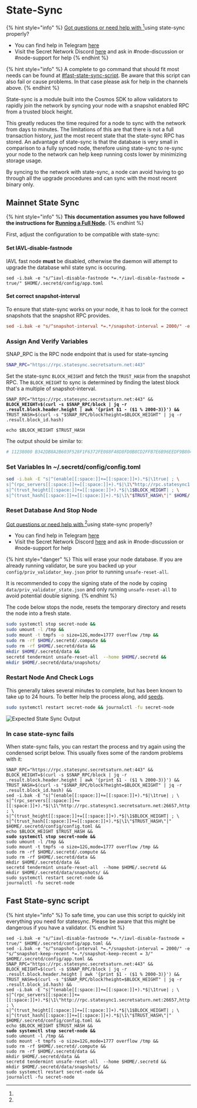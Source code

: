 # State-Sync

{% hint style="info" %}
[Got questions or need help with ](#user-content-fn-1)[^1]using state-sync properly?

* You can find help in Telegram [here](https://t.me/SCRTNodeSupport)
* Visit the Secret Network Discord [here](https://discord.com/invite/SJK32GY) and ask in #node-discussion or #node-support for help
{% endhint %}

{% hint style="info" %}
A complete to go command that should fit most needs can be found at [#fast-state-sync-script](state-sync.md#fast-state-sync-script "mention"). Be aware that this script can also fail or cause problems. In that case please ask for help in the channels above.
{% endhint %}

State-sync is a module built into the Cosmos SDK to allow validators to rapidly join the network by syncing your node with a snapshot enabled RPC from a trusted block height.

This greatly reduces the time required for a node to sync with the network from days to minutes. The limitations of this are that there is not a full transaction history, just the most recent state that the state-sync RPC has stored. An advantage of state-sync is that the database is very small in comparison to a fully synced node, therefore using state-sync to re-sync your node to the network can help keep running costs lower by minimizing storage usage.

By syncing to the network with state-sync, a node can avoid having to go through all the upgrade procedures and can sync with the most recent binary only.

## Mainnet State Sync <a href="#mainnet-state-sync" id="mainnet-state-sync"></a>

{% hint style="info" %}
**This documentation assumes you have followed the instructions for** [**Running a Full Node**](setup-full-node.md)**.**
{% endhint %}

First, adjust the configuration to be compatible with state-sync:

#### Set IAVL-disable-fastnode

IAVL fast node **must** be disabled, otherwise the daemon will attempt to upgrade the database whil state sync is occuring.&#x20;

```
sed -i.bak -e "s/^iavl-disable-fastnode *=.*/iavl-disable-fastnode = true/" $HOME/.secretd/config/app.toml
```

#### Set correct snapshot-interval

To ensure that state-sync works on your node, it has to look for the correct snapshots that the snapshot RPC provides.

```toml
sed -i.bak -e "s/^snapshot-interval *=.*/snapshot-interval = 2000/" -e "s/^snapshot-keep-recent *=.*/snapshot-keep-recent = 3/" $HOME/.secretd/config/app.toml
```

### Assign And Verify Variables

SNAP\_RPC is the RPC node endpoint that is used for state-syncing

```bash
SNAP_RPC="https://rpc.statesync.secretsaturn.net:443"
```

Set the state-sync `BLOCK_HEIGHT` and fetch the `TRUST_HASH` from the snapshot RPC. The `BLOCK_HEIGHT` to sync is determined by finding the latest block that's a multiple of snapshot-interval.

<pre class="language-bash"><code class="lang-bash">SNAP_RPC="https://rpc.statesync.secretsaturn.net:443" &#x26;&#x26;
<strong>BLOCK_HEIGHT=$(curl -s $SNAP_RPC/block | jq -r .result.block.header.height | awk '{print $1 - ($1 % 2000-3)}') &#x26;&#x26;
</strong>TRUST_HASH=$(curl -s "$SNAP_RPC/block?height=$BLOCK_HEIGHT" | jq -r .result.block_id.hash)

echo $BLOCK_HEIGHT $TRUST_HASH
</code></pre>

The output should be similar to:&#x20;

```bash
# 11238000 B342DB8A2B603F528F1F6372FE088F48D8FD0B8CD2FFB7E6B96EEDF9B804BA5B
```

### Set Variables In \~/.secretd/config/config.toml

```bash
sed -i.bak -E "s|^(enable[[:space:]]+=[[:space:]]+).*$|\1true| ; \
s|^(rpc_servers[[:space:]]+=[[:space:]]+).*$|\1\"http://rpc.statesync1.secretsaturn.net:26657,http://rpc.statesync2.secretsaturn.net:26657,http://rpc.statesync3.secretsaturn.net:26657\"| ; \
s|^(trust_height[[:space:]]+=[[:space:]]+).*$|\1$BLOCK_HEIGHT| ; \
s|^(trust_hash[[:space:]]+=[[:space:]]+).*$|\1\"$TRUST_HASH\"|" $HOME/.secretd/config/config.toml
```

### Reset Database And Stop Node

[Got questions or need help with ](#user-content-fn-2)[^2]using state-sync properly?

* You can find help in Telegram [here](https://t.me/SCRTNodeSupport)
* Visit the Secret Network Discord [here](https://discord.com/invite/SJK32GY) and ask in #node-discussion or #node-support for help

{% hint style="danger" %}
This will erase your node database. If you are already running validator, be sure you backed up your `config/priv_validator_key.json` prior to running `unsafe-reset-all`.

It is recommended to copy the signing state of the node by coping `data/priv_validator_state.json` and only running `unsafe-reset-all` to avoid potential double signing.&#x20;
{% endhint %}

The code below stops the node, resets the temporary directory and resets the node into a fresh state.

```bash
sudo systemctl stop secret-node && 
sudo umount -l /tmp && 
sudo mount -t tmpfs -o size=12G,mode=1777 overflow /tmp &&
sudo rm -rf $HOME/.secretd/.compute &&
sudo rm -rf $HOME/.secretd/data &&
mkdir $HOME/.secretd/data &&
secretd tendermint unsafe-reset-all  --home $HOME/.secretd &&
mkdir $HOME/.secretd/data/snapshots/
```

### Restart Node And Check Logs

This generally takes several minutes to complete, but has been known to take up to 24 hours. To better help the process along, add [seeds](../troubleshooting.md#undefined).

```bash
sudo systemctl restart secret-node && journalctl -fu secret-node

```

![Expected State Sync Output](<../../../.gitbook/assets/Screen Shot 2022-07-03 at 7.56.31 PM.png>)

### In case state-sync fails

When state-sync fails, you can restart the process and try again using the condensed script below. This usually fixes some of the random problems with it:

<pre class="language-bash"><code class="lang-bash">SNAP_RPC="https://rpc.statesync.secretsaturn.net:443" &#x26;&#x26;
BLOCK_HEIGHT=$(curl -s $SNAP_RPC/block | jq -r .result.block.header.height | awk '{print $1 - ($1 % 2000-3)}') &#x26;&#x26;
TRUST_HASH=$(curl -s "$SNAP_RPC/block?height=$BLOCK_HEIGHT" | jq -r .result.block_id.hash) &#x26;&#x26;
sed -i.bak -E "s|^(enable[[:space:]]+=[[:space:]]+).*$|\1true| ; \
s|^(rpc_servers[[:space:]]+=[[:space:]]+).*$|\1\"http://rpc.statesync1.secretsaturn.net:26657,http://rpc.statesync2.secretsaturn.net:26657,http://rpc.statesync3.secretsaturn.net:26657\"| ; \
s|^(trust_height[[:space:]]+=[[:space:]]+).*$|\1$BLOCK_HEIGHT| ; \
s|^(trust_hash[[:space:]]+=[[:space:]]+).*$|\1\"$TRUST_HASH\"|" $HOME/.secretd/config/config.toml &#x26;&#x26;
echo $BLOCK_HEIGHT $TRUST_HASH &#x26;&#x26;
<strong>sudo systemctl stop secret-node &#x26;&#x26; 
</strong>sudo umount -l /tmp &#x26;&#x26; 
sudo mount -t tmpfs -o size=12G,mode=1777 overflow /tmp &#x26;&#x26;
sudo rm -rf $HOME/.secretd/.compute &#x26;&#x26;
sudo rm -rf $HOME/.secretd/data &#x26;&#x26;
mkdir $HOME/.secretd/data &#x26;&#x26;
secretd tendermint unsafe-reset-all  --home $HOME/.secretd &#x26;&#x26;
mkdir $HOME/.secretd/data/snapshots/ &#x26;&#x26;
sudo systemctl restart secret-node &#x26;&#x26; 
journalctl -fu secret-node
</code></pre>

## Fast State-sync script

{% hint style="info" %}
To safe time, you can use this script to quickly init everything you need for statesync. Please be aware that this might be dangerous if you have a validator.
{% endhint %}

<pre class="language-bash"><code class="lang-bash">sed -i.bak -e "s/^iavl-disable-fastnode *=.*/iavl-disable-fastnode = true/" $HOME/.secretd/config/app.toml &#x26;&#x26;
sed -i.bak -e "s/^snapshot-interval *=.*/snapshot-interval = 2000/" -e "s/^snapshot-keep-recent *=.*/snapshot-keep-recent = 3/" $HOME/.secretd/config/app.toml &#x26;&#x26;
SNAP_RPC="https://rpc.statesync.secretsaturn.net:443" &#x26;&#x26;
BLOCK_HEIGHT=$(curl -s $SNAP_RPC/block | jq -r .result.block.header.height | awk '{print $1 - ($1 % 2000-3)}') &#x26;&#x26;
TRUST_HASH=$(curl -s "$SNAP_RPC/block?height=$BLOCK_HEIGHT" | jq -r .result.block_id.hash) &#x26;&#x26;
sed -i.bak -E "s|^(enable[[:space:]]+=[[:space:]]+).*$|\1true| ; \
s|^(rpc_servers[[:space:]]+=[[:space:]]+).*$|\1\"http://rpc.statesync1.secretsaturn.net:26657,http://rpc.statesync2.secretsaturn.net:26657,http://rpc.statesync3.secretsaturn.net:26657\"| ; \
s|^(trust_height[[:space:]]+=[[:space:]]+).*$|\1$BLOCK_HEIGHT| ; \
s|^(trust_hash[[:space:]]+=[[:space:]]+).*$|\1\"$TRUST_HASH\"|" $HOME/.secretd/config/config.toml &#x26;&#x26;
echo $BLOCK_HEIGHT $TRUST_HASH &#x26;&#x26;
<strong>sudo systemctl stop secret-node &#x26;&#x26; 
</strong>sudo umount -l /tmp &#x26;&#x26; 
sudo mount -t tmpfs -o size=12G,mode=1777 overflow /tmp &#x26;&#x26;
sudo rm -rf $HOME/.secretd/.compute &#x26;&#x26;
sudo rm -rf $HOME/.secretd/data &#x26;&#x26;
mkdir $HOME/.secretd/data &#x26;&#x26;
secretd tendermint unsafe-reset-all  --home $HOME/.secretd &#x26;&#x26;
mkdir $HOME/.secretd/data/snapshots/ &#x26;&#x26;
sudo systemctl restart secret-node &#x26;&#x26; 
journalctl -fu secret-node
</code></pre>

[^1]: 

[^2]: 
